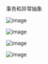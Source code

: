事务和异常抽象




![image](https://github.com/user-attachments/assets/8c437f68-fd62-48a4-8115-72ba6d3df373)




![image](https://github.com/user-attachments/assets/b00165a9-4a74-4d8f-b5da-6c400e81e5d9)



![image](https://github.com/user-attachments/assets/536958c6-c013-4105-b3d2-2e87a73381a7)



![image](https://github.com/user-attachments/assets/be50b5e0-7a91-480f-941c-0f7f5e9e0376)


